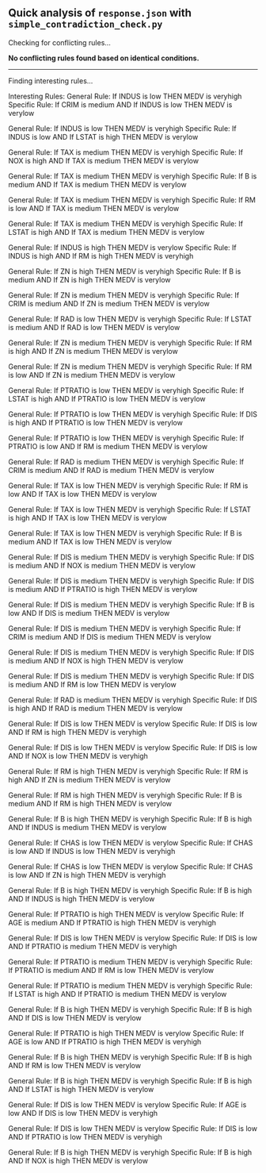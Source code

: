 ## Quick analysis of `response.json` with `simple_contradiction_check.py`

Checking for conflicting rules...

**No conflicting rules found based on identical conditions.**

---

Finding interesting rules...

Interesting Rules:
General Rule: If INDUS is low THEN MEDV is veryhigh
Specific Rule: If CRIM is medium AND If INDUS is low THEN MEDV is verylow

General Rule: If INDUS is low THEN MEDV is veryhigh
Specific Rule: If INDUS is low AND If LSTAT is high THEN MEDV is verylow

General Rule: If TAX is medium THEN MEDV is veryhigh
Specific Rule: If NOX is high AND If TAX is medium THEN MEDV is verylow

General Rule: If TAX is medium THEN MEDV is veryhigh
Specific Rule: If B is medium AND If TAX is medium THEN MEDV is verylow

General Rule: If TAX is medium THEN MEDV is veryhigh
Specific Rule: If RM is low AND If TAX is medium THEN MEDV is verylow

General Rule: If TAX is medium THEN MEDV is veryhigh
Specific Rule: If LSTAT is high AND If TAX is medium THEN MEDV is verylow

General Rule: If INDUS is high THEN MEDV is verylow
Specific Rule: If INDUS is high AND If RM is high THEN MEDV is veryhigh

General Rule: If ZN is high THEN MEDV is veryhigh
Specific Rule: If B is medium AND If ZN is high THEN MEDV is verylow

General Rule: If ZN is medium THEN MEDV is veryhigh
Specific Rule: If CRIM is medium AND If ZN is medium THEN MEDV is verylow

General Rule: If RAD is low THEN MEDV is veryhigh
Specific Rule: If LSTAT is medium AND If RAD is low THEN MEDV is verylow

General Rule: If ZN is medium THEN MEDV is veryhigh
Specific Rule: If RM is high AND If ZN is medium THEN MEDV is verylow

General Rule: If ZN is medium THEN MEDV is veryhigh
Specific Rule: If RM is low AND If ZN is medium THEN MEDV is verylow

General Rule: If PTRATIO is low THEN MEDV is veryhigh
Specific Rule: If LSTAT is high AND If PTRATIO is low THEN MEDV is verylow

General Rule: If PTRATIO is low THEN MEDV is veryhigh
Specific Rule: If DIS is high AND If PTRATIO is low THEN MEDV is verylow

General Rule: If PTRATIO is low THEN MEDV is veryhigh
Specific Rule: If PTRATIO is low AND If RM is medium THEN MEDV is verylow

General Rule: If RAD is medium THEN MEDV is veryhigh
Specific Rule: If CRIM is medium AND If RAD is medium THEN MEDV is verylow

General Rule: If TAX is low THEN MEDV is veryhigh
Specific Rule: If RM is low AND If TAX is low THEN MEDV is verylow

General Rule: If TAX is low THEN MEDV is veryhigh
Specific Rule: If LSTAT is high AND If TAX is low THEN MEDV is verylow

General Rule: If TAX is low THEN MEDV is veryhigh
Specific Rule: If B is medium AND If TAX is low THEN MEDV is verylow

General Rule: If DIS is medium THEN MEDV is veryhigh
Specific Rule: If DIS is medium AND If NOX is medium THEN MEDV is verylow

General Rule: If DIS is medium THEN MEDV is veryhigh
Specific Rule: If DIS is medium AND If PTRATIO is high THEN MEDV is verylow

General Rule: If DIS is medium THEN MEDV is veryhigh
Specific Rule: If B is low AND If DIS is medium THEN MEDV is verylow

General Rule: If DIS is medium THEN MEDV is veryhigh
Specific Rule: If CRIM is medium AND If DIS is medium THEN MEDV is verylow

General Rule: If DIS is medium THEN MEDV is veryhigh
Specific Rule: If DIS is medium AND If NOX is high THEN MEDV is verylow

General Rule: If DIS is medium THEN MEDV is veryhigh
Specific Rule: If DIS is medium AND If RM is low THEN MEDV is verylow

General Rule: If RAD is medium THEN MEDV is veryhigh
Specific Rule: If DIS is high AND If RAD is medium THEN MEDV is verylow

General Rule: If DIS is low THEN MEDV is verylow
Specific Rule: If DIS is low AND If RM is high THEN MEDV is veryhigh

General Rule: If DIS is low THEN MEDV is verylow
Specific Rule: If DIS is low AND If NOX is low THEN MEDV is veryhigh

General Rule: If RM is high THEN MEDV is veryhigh
Specific Rule: If RM is high AND If ZN is medium THEN MEDV is verylow

General Rule: If RM is high THEN MEDV is veryhigh
Specific Rule: If B is medium AND If RM is high THEN MEDV is verylow

General Rule: If B is high THEN MEDV is veryhigh
Specific Rule: If B is high AND If INDUS is medium THEN MEDV is verylow

General Rule: If CHAS is low THEN MEDV is verylow
Specific Rule: If CHAS is low AND If INDUS is low THEN MEDV is veryhigh

General Rule: If CHAS is low THEN MEDV is verylow
Specific Rule: If CHAS is low AND If ZN is high THEN MEDV is veryhigh

General Rule: If B is high THEN MEDV is veryhigh
Specific Rule: If B is high AND If INDUS is high THEN MEDV is verylow

General Rule: If PTRATIO is high THEN MEDV is verylow
Specific Rule: If AGE is medium AND If PTRATIO is high THEN MEDV is veryhigh

General Rule: If DIS is low THEN MEDV is verylow
Specific Rule: If DIS is low AND If PTRATIO is medium THEN MEDV is veryhigh

General Rule: If PTRATIO is medium THEN MEDV is veryhigh
Specific Rule: If PTRATIO is medium AND If RM is low THEN MEDV is verylow

General Rule: If PTRATIO is medium THEN MEDV is veryhigh
Specific Rule: If LSTAT is high AND If PTRATIO is medium THEN MEDV is verylow

General Rule: If B is high THEN MEDV is veryhigh
Specific Rule: If B is high AND If DIS is low THEN MEDV is verylow

General Rule: If PTRATIO is high THEN MEDV is verylow
Specific Rule: If AGE is low AND If PTRATIO is high THEN MEDV is veryhigh

General Rule: If B is high THEN MEDV is veryhigh
Specific Rule: If B is high AND If RM is low THEN MEDV is verylow

General Rule: If B is high THEN MEDV is veryhigh
Specific Rule: If B is high AND If LSTAT is high THEN MEDV is verylow

General Rule: If DIS is low THEN MEDV is verylow
Specific Rule: If AGE is low AND If DIS is low THEN MEDV is veryhigh

General Rule: If DIS is low THEN MEDV is verylow
Specific Rule: If DIS is low AND If PTRATIO is low THEN MEDV is veryhigh

General Rule: If B is high THEN MEDV is veryhigh
Specific Rule: If B is high AND If NOX is high THEN MEDV is verylow
